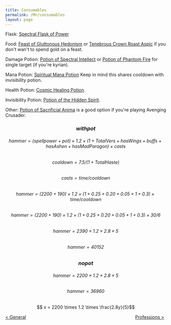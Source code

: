 ```yaml
---
title: Consumables
permalink: /M+/consumables
layout: page
---
```


Flask: [Spectral Flask of Power](https://www.wowhead.com/item=171276/spectral-flask-of-power) 

Food: [Feast of Gluttonous Hedonism](https://www.wowhead.com/item=172043/feast-of-gluttonous-hedonism) or 
[Tenebrous Crown Roast Aspic](https://www.wowhead.com/spell=308405/tenebrous-crown-roast-aspic) if you don't wan't to spend gold on a feast.

Damage Potion: [Potion of Spectral Intellect](https://www.wowhead.com/item=171273/potion-of-spectral-intellect) or [Potion of Phantom Fire](https://www.wowhead.com/item=171349/potion-of-phantom-fire) for single target (if you're kyrian).

Mana Potion: [Spiritual Mana Potion](https://www.wowhead.com/item=171268/spiritual-mana-potion) Keep in mind this shares cooldown with invisibility potion.

Health Potion: [Cosmic Healing Potion](https://ptr.wowhead.com/item=187802/cosmic-healing-potion).

Invisibility Potion: [Potion of the Hidden Spirit](https://www.wowhead.com/item=171266/potion-of-the-hidden-spirit).

Other: [Potion of Sacrificial Anima](https://www.wowhead.com/item=176811/potion-of-sacrificial-anima) is a good option if you're playing Avenging Crusader.

### $$with pot$$

###### $$ hammer = (spellpower + pot) \times 1.2 \times (1+ TotalVers + hasWings + buffs + hasAshen + hasMadParagon) \times casts$$

###### $$cooldown = 7.5 / (1 + TotalHaste)$$

###### $$casts = time / cooldown$$

###### $$ hammer = (2200 + 190) \times 1.2 \times (1 + 0.25 + 0.20 + 0.05 + 1 + 0.3) \times time / cooldown$$

###### $$ hammer = (2200 + 190) \times 1.2 \times (1 + 0.25 + 0.20 + 0.05 + 1 + 0.3) \times 30 / 6$$

###### $$ hammer = 2390 \times 1.2 \times 2.8 \times 5$$ 

###### $$ hammer = 40152$$

### $$no pot$$

###### $$ hammer = 2200 \times 1.2 \times 2.8 \times 5$$ 

######  $$ hammer = 36960$$

$$ x = 2200 \times 1.2 \times \frac{2.8y}{5}$$

<div>
<div style="text-align:left;display: inline-block;width: 49%;">
<a href="/M+/general"> < General</a>
</div>
<div style="text-align:right;display: inline-block;width: 49%;">
<a href="/M+/professions"> Professions ></a>
</div>
</div>
 